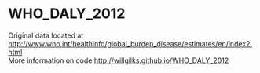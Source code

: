 # WHO_DALY_2012
Original data located at http://www.who.int/healthinfo/global_burden_disease/estimates/en/index2.html \
More information on code http://willgilks.github.io/WHO_DALY_2012
